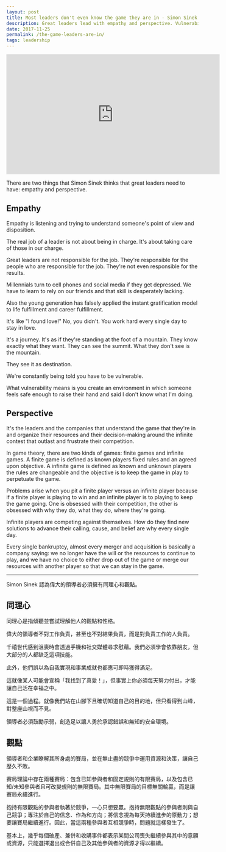 ```yaml
---
layout: post
title: Most leaders don't even know the game they are in - Simon Sinek at Live2Lead 2016
description: Great leaders lead with empathy and perspective. Vulnerability drives growth. Compete against yourself to thrive in infinite games today.
date: 2017-11-25
permalink: /the-game-leaders-are-in/
tags: leadership
---
```


<p><div class="video-container"><iframe width="560" height="315" src="https://www.youtube.com/embed/RyTQ5-SQYTo" frameborder="0" allowfullscreen></iframe></div></p>

There are two things that Simon Sinek thinks that great leaders need to have: empathy and perspective.

## Empathy
Empathy is listening and trying to understand someone's point of view and disposition.

The real job of a leader is not about being in charge. It's about taking care of those in our charge.

Great leaders are not responsible for the job. They're responsible for the people who are responsible for the job. They're not even responsible for the results.

Millennials turn to cell phones and social media if they get depressed. We have to learn to rely on our friends and that skill is desperately lacking.

Also the young generation has falsely applied the instant gratification model to life fulfillment and career fulfillment.

It's like "I found love!" No, you didn't. You work hard every single day to stay in love.

It's a journey. It's as if they're standing at the foot of a mountain. They know exactly what they want. They can see the summit. What they don't see is the mountain.

They see it as destination.

We're constantly being told you have to be vulnerable.

What vulnerability means is you create an environment in which someone feels safe enough to raise their hand and said I don't know what I'm doing.

## Perspective
It's the leaders and the companies that understand the game that they're in and organize their resources and their decision-making around the infinite contest that outlast and frustrate their competition.

In game theory, there are two kinds of games: finite games and infinite games. A finite game is defined as known players fixed rules and an agreed upon objective. A infinite game is defined as known and unknown players the rules are changeable and the objective is to keep the game in play to perpetuate the game.

Problems arise when you pit a finite player versus an infinite player because if a finite player is playing to win and an infinite player is to playing to keep the game going. One is obsessed with their competition, the other is obsessed with why they do, what they do, where they're going.

Infinite players are competing against themselves. How do they find new solutions to advance their calling, cause, and belief are why every single day.

Every single bankruptcy, almost every merger and acquisition is basically a company saying: we no longer have the will or the resources to continue to play, and we have no choice to either drop out of the game or merge our resources with another player so that we can stay in the game.

---

Simon Sinek 認為偉大的領導者必須擁有同理心和觀點。

## 同理心
同理心是指傾聽並嘗試理解他人的觀點和性格。

偉大的領導者不對工作負責，甚至也不對結果負責，而是對負責工作的人負責。

千禧世代感到沮喪時會透過手機和社交媒體尋求慰藉。我們必須學會依靠朋友，但大部分的人都缺乏這項技能。

此外，他們誤以為自我實現和事業成就也都應可即時獲得滿足。

這就像某人可能會宣稱「我找到了真愛！」，但事實上你必須每天努力付出，才能讓自己活在幸福之中。

這是一個過程。就像我們站在山腳下且確切知道自己的目的地，但只看得到山峰，對整座山視而不見。

領導者必須鼓勵示弱，創造足以讓人勇於承認錯誤和無知的安全環境。

## 觀點
領導者和企業瞭解其所身處的賽局，並在無止盡的競爭中運用資源和決策，讓自己歷久不敗。

賽局理論中存在兩種賽局：包含已知參與者和固定規則的有限賽局，以及包含已知/未知參與者且可改變規則的無限賽局。其中無限賽局的目標無關輸贏，而是讓賽局永續進行。

抱持有限觀點的參與者執著於競爭，一心只想要贏。抱持無限觀點的參與者則與自己競爭；專注於自己的信念、作為和方向；將信念視為每天持續進步的原動力；想要讓賽局繼續進行。因此，當這兩種參與者互相競爭時，問題就這樣發生了。

基本上，幾乎每個破產、兼併和收購事件都表示某間公司喪失繼續參與其中的意願或資源，只能選擇退出或合併自己及其他參與者的資源才得以繼續。
